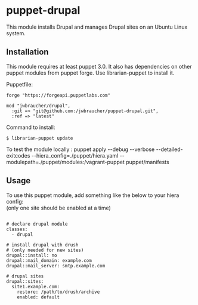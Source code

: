 # puppet-drupal

This module installs Drupal and manages Drupal sites on an Ubuntu Linux system.

## Installation

This module requires at least puppet 3.0. It also has dependencies on other puppet modules from puppet forge. Use librarian-puppet to install it.

Puppetfile:
```shell
forge "https://forgeapi.puppetlabs.com"

mod "jwbraucher/drupal",
  :git => "git@github.com:/jwbraucher/puppet-drupal.git",
  :ref => "latest"
```

Command to install:
```shell
$ librarian-puppet update
```

To test the module locally :
puppet apply --debug --verbose --detailed-exitcodes --hiera_config=./puppet/hiera.yaml 
--modulepath=./puppet/modules:/vagrant-puppet puppet/manifests

## Usage
To use this puppet module, add something like the below to your hiera config:  
(only one site should be enabled at a time)

```shell

# declare drupal module
classes:
  - drupal

# install drupal with drush 
# (only needed for new sites)
drupal::install: no
drupal::mail_domain: example.com
drupal::mail_server: smtp.example.com

# drupal sites
drupal::sites:
  site1.example.com:
    restore: /path/to/drush/archive
    enabled: default

```

